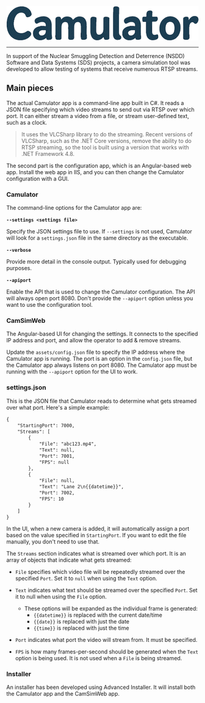 ![Camulator](camsimweb/public/camulatortitle.png)

---
In support of the Nuclear Smuggling Detection and Deterrence (NSDD) Software and Data Systems (SDS) projects, a camera simulation tool was developed to allow testing of systems that receive numerous RTSP streams.

## Main pieces

The actual Camulator app is a command-line app built in C#. It reads a JSON file specifying which video streams to send out via RTSP over which port. It can either stream a video from a file, or stream user-defined text, such as a clock.

> It uses the VLCSharp library to do the streaming. Recent versions of VLCSharp, such as the .NET Core versions, remove the ability to do RTSP streaming, so the tool is built using a version that works with .NET Framework 4.8.

The second part is the configuration app, which is an Angular-based web app. Install the web app in IIS, and you can then change the Camulator configuration with a GUI.

### Camulator

The command-line options for the Camulator app are:

**`--settings <settings file>`**

Specify the JSON settings file to use. If `--settings` is not used, Camulator will look for a `settings.json` file in the same directory as the executable.

**`--verbose`**

Provide more detail in the console output. Typically used for debugging purposes.

**`--apiport`**

Enable the API that is used to change the Camulator configuration. The API will always open port 8080. Don't provide the `--apiport` option unless you want to use the configuration tool.

### CamSimWeb

The Angular-based UI for changing the settings. It connects to the specified IP address and port, and allow the operator to add & remove streams.

Update the `assets/config.json` file to specify the IP address where the Camulator app is running. The port is an option in the `config.json` file, but the Camulator app always listens on port 8080. The Camulator app must be running with the `--apiport` option for the UI to work.

### settings.json

This is the JSON file that Camulator reads to determine what gets streamed over what port. Here's a simple example:

```
{
    "StartingPort": 7000,
    "Streams": [
        {
            "File": "abc123.mp4",
            "Text": null,
            "Port": 7001,
            "FPS": null
        },
        {
            "File": null,
            "Text": "Lane 2\n{{datetime}}",
            "Port": 7002,
            "FPS": 10
        }
    ]
}
```

In the UI, when a new camera is added, it will automatically assign a port based on the value specified in `StartingPort`. If you want to edit the file manually, you don't need to use that.

The `Streams` section indicates what is streamed over which port. It is an array of objects that indicate what gets streamed:
- `File` specifies which video file will be repeatedly streamed over the specified `Port`. Set it to `null` when using the `Text` option.
- `Text` indicates what text should be streamed over the specified `Port`. Set it to null when using the `File` option.

  - These options will be expanded as the individual frame is generated:
    - `{{datetime}}` is replaced with the current date/time
    - `{{date}}` is replaced with just the date
    - `{{time}}` is replaced with just the time

- `Port` indicates what port the video will stream from. It must be specified.
- `FPS` is how many frames-per-second should be generated when the `Text` option is being used. It is not used when a `File` is being streamed.

### Installer

An installer has been developed using Advanced Installer. It will install both the Camulator app and the CamSimWeb app.

